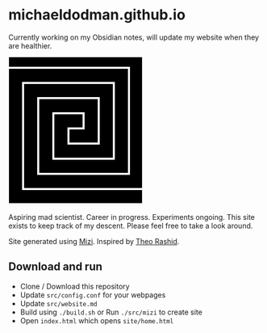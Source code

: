 # michaeldodman.github.io

Currently working on my Obsidian notes, will update my website when they are healthier.

![](./media/interface/logo.png)

Aspiring mad scientist. Career in progress. Experiments ongoing. This site exists to keep track of my descent. Please feel free to take a look around.

Site generated using [Mizi](https://github.com/abstractxan/Mizi). Inspired by [Theo Rashid](https://github.com/theorashid/theorashid.github.io).

## Download and run
- Clone / Download this repository
- Update `src/config.conf` for your webpages
- Update `src/website.md`
- Build using `./build.sh` or Run `./src/mizi` to create site
- Open `index.html` which opens `site/home.html`
